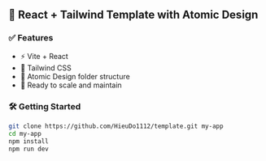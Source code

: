 ## 🚀 React + Tailwind Template with Atomic Design

### ✅ Features

- ⚡️ Vite + React
- 🎨 Tailwind CSS
- 🧬 Atomic Design folder structure
- 🔧 Ready to scale and maintain

### 🛠️ Getting Started

```bash
git clone https://github.com/HieuDo1112/template.git my-app
cd my-app
npm install
npm run dev
```
